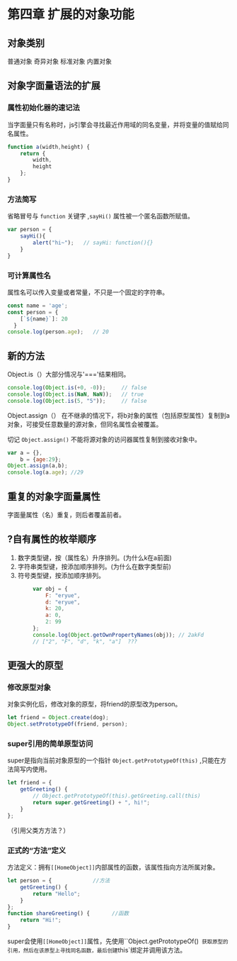 # 第四章 扩展的对象功能

## 对象类别

普通对象 奇异对象 标准对象  内置对象

## 对象字面量语法的扩展

### 属性初始化器的速记法

当字面量只有名称时，js引擎会寻找最近作用域的同名变量，并将变量的值赋给同名属性。

```js
function a(width,height) {
    return {
        width,
        height
    };
}
```

### 方法简写

省略冒号与 `function` 关键字  ,`sayHi()` 属性被一个匿名函数所赋值。

``` js
var person = {
    sayHi(){
        alert("hi~");   // sayHi: function(){}
    }
}
```

### 可计算属性名

属性名可以传入变量或者常量，不只是一个固定的字符串。

``` js
const name = 'age';
const person = {
    [`${name}`]: 20
  }
console.log(person.age);   // 20
```

## 新的方法

Object.is（）大部分情况与'==='结果相同。

```JavaScript
console.log(Object.is(+0, -0));     // false
console.log(Object.is(NaN, NaN));   // true
console.log(Object.is(5, "5"));     // false
```

Object.assign（） 在不继承的情况下，将b对象的属性（包括原型属性）复制到a对象，可接受任意数量的源对象，但同名属性会被覆盖。

切记 `Object.assign()` 不能将源对象的访问器属性复制到接收对象中。

``` js
var a = {},
    b = {age:29};
Object.assign(a,b);
console.log(a.age); //29
```

## 重复的对象字面量属性

字面量属性（名）重复，则后者覆盖前者。

## ?自有属性的枚举顺序

1. 数字类型键，按（属性名）升序排列。(为什么k在a前面)
2. 字符串类型键，按添加顺序排列。(为什么在数字类型前)
3. 符号类型键，按添加顺序排列。

``` js
        var obj = {
            F: "eryue",
            d: "eryue",
            k: 20,
            a: 0,
            2: 99
        };
        console.log(Object.getOwnPropertyNames(obj)); // 2akFd
		// ["2", "F", "d", "k", "a"]  ???
```

## 更强大的原型

### 修改原型对象

对象实例化后，修改对象的原型，将friend的原型改为person。

```JavaScript
let friend = Object.create(dog);
Object.setPrototypeOf(friend, person);
```

### super引用的简单原型访问

super是指向当前对象原型的一个指针 `Object.getPrototypeOf(this)` ,只能在方法简写内使用。

```JavaScript
let friend = {
    getGreeting() {
        // Object.getPrototypeOf(this).getGreeting.call(this)
        return super.getGreeting() + ", hi!";
    }
};
```

（引用父类方方法？）

### 正式的“方法”定义

方法定义：拥有`[[HomeObject]]`内部属性的函数，该属性指向方法所属对象。

```JavaScript
let person = {             //方法
    getGreeting() {
        return "Hello";
    }
};
function shareGreeting() {       //函数
    return "Hi!";
}
```

super会使用`[[HomeObject]]`属性，先使用``Object.getPrototypeOf()` 获取原型的引用，然后在该原型上寻找同名函数，最后创建`this`绑定并调用该方法。

